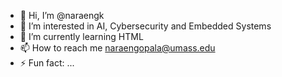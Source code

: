 - 👋 Hi, I’m @naraengk
- 👀 I’m interested in AI, Cybersecurity and Embedded Systems
- 🌱 I’m currently learning HTML
- 📫 How to reach me naraengopala@umass.edu
- ⚡ Fun fact: ...

<!---
naraengk/naraengk is a ✨ special ✨ repository because its `README.md` (this file) appears on your GitHub profile.
You can click the Preview link to take a look at your changes.
--->
